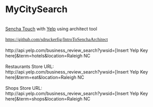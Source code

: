 MyCitySearch
============
<br />
<a href="http://textiles.online.ncsu.edu/online/Play/54dc8666bf464e938c326fcec523a3c71d?catalog=109c4c50-f182-410f-a13a-b31be9cf5323">Sencha Touch</a>&nbsp;with <a href="http://www.yelp.com/developers">Yelp</a>&nbsp;using architect tool<br />
<br />
<div style="font-family: Calibri; font-size: 11.0pt; margin: 0in;">
<a href="https://github.com/sdruckerfig/IntroToSenchaArchitect">https://github.com/sdruckerfig/IntroToSenchaArchitect</a></div>
<br />
http://api.yelp.com/business_review_search?ywsid=[Insert Yelp Key here]&amp;term=hotels&amp;location=Raleigh NC<br />
<br />
Restaurants Store URL:<br />
http://api.yelp.com/business_review_search?ywsid=[Insert Yelp Key here]&amp;term=eat&amp;location=Raleigh NC<br />
<br />
Shops Store URL:<br />
http://api.yelp.com/business_review_search?ywsid=[Insert Yelp Key here]&amp;term=shops&amp;location=Raleigh NC
